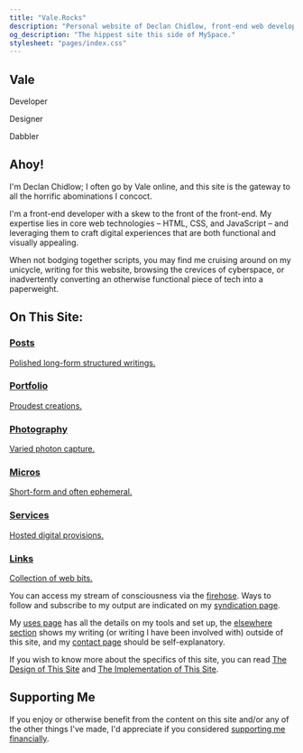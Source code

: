 ```yaml
---
title: "Vale.Rocks"
description: "Personal website of Declan Chidlow, front-end web developer specialising in HTML, CSS, and JavaScript, known mononymously as Vale. Contains thoughts, musings, and otherwise unhinged ramblings. Long-form structured writings, portfolio items, photography, hosted services, links, microblog posts, and much more."
og_description: "The hippest site this side of MySpace."
stylesheet: "pages/index.css"
---
```


<div id="puddle-container" aria-hidden="true"></div>

<section class="hero" data-pagefind-filter="Content Type:Page">
	<h1>Vale</h1>
	<p>Developer</p>
	<p>Designer</p>
	<p>Dabbler</p>
</section>

<div class="content">
<section class="readable-width">

## Ahoy!

I'm Declan Chidlow; I often go by Vale online, and this site is the gateway to all the horrific abominations I concoct.

I'm a front-end developer with a skew to the front of the front-end. My expertise lies in core web technologies – HTML, CSS, and JavaScript – and leveraging them to craft digital experiences that are both functional and visually appealing.

When not bodging together scripts, you may find me cruising around on my unicycle, writing for this website, browsing the crevices of cyberspace, or inadvertently converting an otherwise functional piece of tech into a paperweight.

</section>

<section data-pagefind-ignore="all" class="on-site readable-width">

## On This Site:

<a href="/posts" id="posts">
    <h3>Posts</h3>
    <p>Polished long-form structured writings.</p>
</a>

<a href="/portfolio" id="portfolio">
    <h3>Portfolio</h3>
    <p>Proudest creations.</p>
</a>

<a href="/photography" id="photography">
    <h3>Photography</h3>
    <p>Varied photon capture.</p>
</a>

<a href="/micros" id="micros">
    <h3>Micros</h3>
    <p>Short-form and often ephemeral.</p>
</a>

<a href="/services" id="services">
    <h3>Services</h3>
    <p>Hosted digital provisions.</p>
</a>

<a href="/links" id="links">
    <h3>Links</h3>
    <p>Collection of web bits.</p>
</a>

You can access my stream of consciousness via the <a href="/firehose">firehose</a>. Ways to follow and subscribe to my output are indicated on my <a href="/syndication">syndication page</a>.

My <a href="/uses">uses page</a> has all the details on my tools and set up, the <a href="/elsewhere">elsewhere section</a> shows my writing (or writing I have been involved with) outside of this site, and my <a href="/contact">contact page</a> should be self-explanatory.

If you wish to know more about the specifics of this site, you can read [The Design of This Site](/posts/the-design-of-this-site) and [The Implementation of This Site](/posts/the-implementation-of-this-site).

</section>

<section data-pagefind-ignore="all" class="readable-width">

## Supporting Me

If you enjoy or otherwise benefit from the content on this site and/or any of the other things I've made, I'd appreciate if you considered [supporting me financially](/support).

</section>
</div>

<script type="module" src="/assets/scripts/puddle.js"></script>
